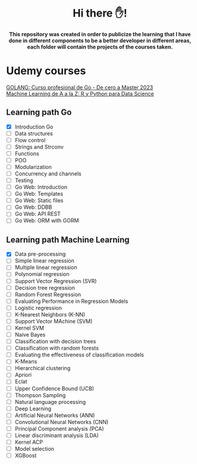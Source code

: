 <h1 align="center"> Hi there ✋! </h1>

<h4 align="center">This repository was created in order to publicize the learning that I have done in different components to be a better developer in different areas, each folder will contain the projects of the courses taken.</h4>

<h1 align="left"> Udemy courses </h1>

[GOLANG: Curso profesional de Go - De cero a Master 2023](https://udemy.com/course/curso-golang)  
[Machine Learning de A a la Z: R y Python para Data Science](https://udemy.com/course/machinelearning-es)



<h2 align="left"> Learning path Go </h2>

 - [x] Introduction Go
 - [ ] Data structures
 - [ ] Flow control
 - [ ] Strings and Strconv
 - [ ] Functions
 - [ ] POO
 - [ ] Modularization
 - [ ] Concurrency and channels
 - [ ] Testing
 - [ ] Go Web: Introduction
 - [ ] Go Web: Templates
 - [ ] Go Web: Static files
 - [ ] Go Web: DDBB
 - [ ] Go Web: API REST
 - [ ] Go Web: ORM with GORM
 
 <h2 align="left"> Learning path Machine Learning </h2>
 
 - [x] Data pre-processing
 - [ ] Simple linear regression
 - [ ] Multiple linear regression
 - [ ] Polynomial regression
 - [ ] Support Vector Regression (SVR)
 - [ ] Decision tree regression
 - [ ] Random Forest Regression
 - [ ] Evaluating Performance in Regression Models
 - [ ] Logistic regression
 - [ ] K-Nearest Neighbors (K-NN)
 - [ ] Support Vector MAchine (SVM)
 - [ ] Kernel SVM
 - [ ] Naive Bayes
 - [ ] Classification with decision trees
 - [ ] Classification with random forests
 - [ ] Evaluating the effectiveness of classification models
 - [ ] K-Means
 - [ ] Hierarchical clustering
 - [ ] Apriori
 - [ ] Eclat
 - [ ] Upper Confidence Bound (UCB)
 - [ ] Thompson Sampling
 - [ ] Natural language processing
 - [ ] Deep Learning
 - [ ] Artificial Neural Networks (ANN)
 - [ ] Convolutional Neural Networks (CNN)
 - [ ] Principal Component analysis (PCA)
 - [ ] Linear discriminant analysis (LDA)
 - [ ] Kernel ACP
 - [ ] Model selection
 - [ ] XGBoost
